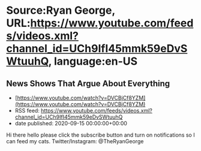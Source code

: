 # Source:Ryan George, URL:https://www.youtube.com/feeds/videos.xml?channel_id=UCh9IfI45mmk59eDvSWtuuhQ, language:en-US

## News Shows That Argue About Everything
 - [https://www.youtube.com/watch?v=DVCBjCf8YZM](https://www.youtube.com/watch?v=DVCBjCf8YZM)
 - RSS feed: https://www.youtube.com/feeds/videos.xml?channel_id=UCh9IfI45mmk59eDvSWtuuhQ
 - date published: 2020-09-15 00:00:00+00:00

Hi there hello please click the subscribe button and turn on notifications so I can feed my cats.
Twitter/Instagram: @TheRyanGeorge

